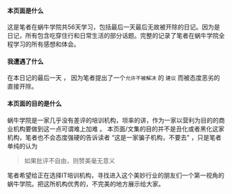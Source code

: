 #### 本页面是什么

这是笔者在蜗牛学院共56天学习，包括最后一天最后无故被开除的日记。因为是日记，所有包含吃穿住行和日常生活的部分话题。完整的记录了笔者在蜗牛学院全程学习的所有感想和体会。

#### 我遭遇了什么

在本日记的最后一天 ， 因为笔者提出了一个`允许不被解决` 的 `建议` 而被态度恶劣的直接开除。

#### 本页面的目的是什么

蜗牛学院是一家几乎没有差评的培训机构，坦率的讲，作为一家以营利为目的的商业机构要做到这一点可谓难上加难 。 本页面/文集的目的并不是丑化或者黑化这家机构，笔者也不会态度强硬的告诉读者 “这是一家骗子机构，不要去” ，只是笔者单纯的认为

> 如果批评不自由，则赞美毫无意义

笔者希望给正在选择IT培训机构，寻找进入这个美妙行业的朋友们一个第一视角的蜗牛学院。把这所机构优秀的，不完美的地方展示给大家。

